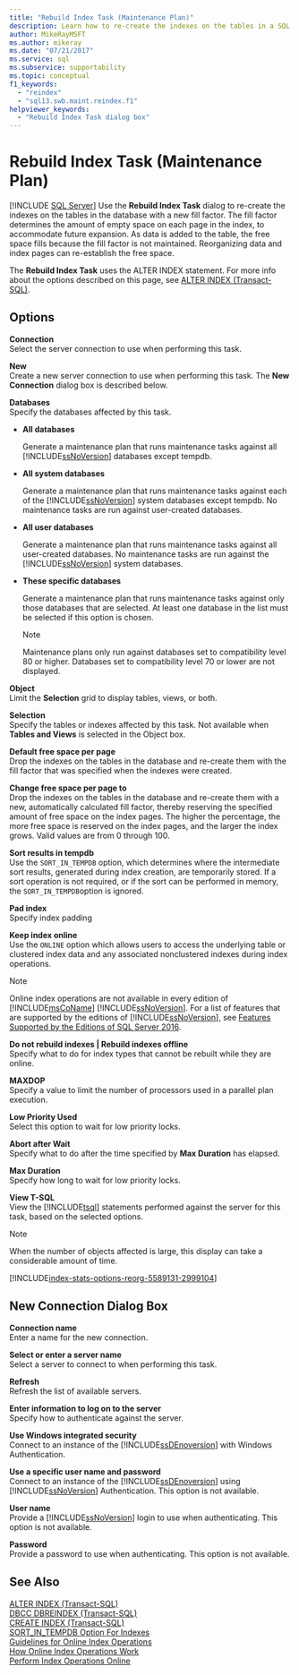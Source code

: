 ```yaml
---
title: "Rebuild Index Task (Maintenance Plan)"
description: Learn how to re-create the indexes on the tables in a SQL Server database with a new fill factor by using the Rebuild Index Task.
author: MikeRayMSFT
ms.author: mikeray
ms.date: "07/21/2017"
ms.service: sql
ms.subservice: supportability
ms.topic: conceptual
f1_keywords:
  - "reindex"
  - "sql13.swb.maint.reindex.f1"
helpviewer_keywords:
  - "Rebuild Index Task dialog box"
---
```

# Rebuild Index Task (Maintenance Plan)
 [!INCLUDE [SQL Server](../../includes/applies-to-version/sqlserver.md)]
  Use the **Rebuild Index Task** dialog to re-create the indexes on the tables in the database with a new fill factor. The fill factor determines the amount of empty space on each page in the index, to accommodate future expansion. As data is added to the table, the free space fills because the fill factor is not maintained. Reorganizing data and index pages can re-establish the free space.  
  
 The **Rebuild Index Task** uses the ALTER INDEX statement. For more info about the options described on this page, see [ALTER INDEX &#40;Transact-SQL&#41;](../../t-sql/statements/alter-index-transact-sql.md).  
  
## Options  
 **Connection**  
 Select the server connection to use when performing this task.  
  
 **New**  
 Create a new server connection to use when performing this task. The **New Connection** dialog box is described below.  
  
 **Databases**  
 Specify the databases affected by this task.  
  
-   **All databases**  
  
     Generate a maintenance plan that runs maintenance tasks against all [!INCLUDE[ssNoVersion](../../includes/ssnoversion-md.md)] databases except tempdb.  
  
-   **All system databases**  
  
     Generate a maintenance plan that runs maintenance tasks against each of the [!INCLUDE[ssNoVersion](../../includes/ssnoversion-md.md)] system databases except tempdb. No maintenance tasks are run against user-created databases.  
  
-   **All user databases**  
  
     Generate a maintenance plan that runs maintenance tasks against all user-created databases. No maintenance tasks are run against the [!INCLUDE[ssNoVersion](../../includes/ssnoversion-md.md)] system databases.  
  
-   **These specific databases**  
  
     Generate a maintenance plan that runs maintenance tasks against only those databases that are selected. At least one database in the list must be selected if this option is chosen.  
  
    > [!NOTE]  
    >  Maintenance plans only run against databases set to compatibility level 80 or higher. Databases set to compatibility level 70 or lower are not displayed.  
  
 **Object**  
 Limit the **Selection** grid to display tables, views, or both.  
  
 **Selection**  
 Specify the tables or indexes affected by this task. Not available when **Tables and Views** is selected in the Object box.  
  
 **Default free space per page**  
 Drop the indexes on the tables in the database and re-create them with the fill factor that was specified when the indexes were created.  
  
 **Change free space per page to**  
 Drop the indexes on the tables in the database and re-create them with a new, automatically calculated fill factor, thereby reserving the specified amount of free space on the index pages. The higher the percentage, the more free space is reserved on the index pages, and the larger the index grows. Valid values are from 0 through 100.  
  
 **Sort results in tempdb**  
 Use the `SORT_IN_TEMPDB` option, which determines where the intermediate sort results, generated during index creation, are temporarily stored. If a sort operation is not required, or if the sort can be performed in memory, the `SORT_IN_TEMPDB`option is ignored.  
  
 **Pad index**  
 Specify index padding  
  
 **Keep index online**  
 Use the `ONLINE` option which allows users to access the underlying table or clustered index data and any associated nonclustered indexes during index operations.  
  
> [!NOTE]
>  Online index operations are not available in every edition of [!INCLUDE[msCoName](../../includes/msconame-md.md)] [!INCLUDE[ssNoVersion](../../includes/ssnoversion-md.md)]. For a list of features that are supported by the editions of [!INCLUDE[ssNoVersion](../../includes/ssnoversion-md.md)], see [Features Supported by the Editions of SQL Server 2016](~/sql-server/editions-and-supported-features-for-sql-server-2016.md).  
  
 **Do not rebuild indexes | Rebuild indexes offline**  
 Specify what to do for index types that cannot be rebuilt while they are online.  
  
 **MAXDOP**  
 Specify a value to limit the number of processors used in a parallel plan execution.  
  
 **Low Priority Used**  
 Select this option to wait for low priority locks.  
  
 **Abort after Wait**  
 Specify what to do after the time specified by **Max Duration** has elapsed.  
  
 **Max Duration**  
 Specify how long to wait for low priority locks.  
  
 **View T-SQL**  
 View the [!INCLUDE[tsql](../../includes/tsql-md.md)] statements performed against the server for this task, based on the selected options.  
  
> [!NOTE]  
>  When the number of objects affected is large, this display can take a considerable amount of time.  


[!INCLUDE[index-stats-options-reorg-5589131-2999104](../../includes/paragraph-content/index-stats-options-reorganize-maintenance-plan-include.md)]

  
## New Connection Dialog Box  
 **Connection name**  
 Enter a name for the new connection.  
  
 **Select or enter a server name**  
 Select a server to connect to when performing this task.  
  
 **Refresh**  
 Refresh the list of available servers.  
  
 **Enter information to log on to the server**  
 Specify how to authenticate against the server.  
  
 **Use Windows integrated security**  
 Connect to an instance of the [!INCLUDE[ssDEnoversion](../../includes/ssdenoversion-md.md)] with Windows Authentication.  
  
 **Use a specific user name and password**  
 Connect to an instance of the [!INCLUDE[ssDEnoversion](../../includes/ssdenoversion-md.md)] using [!INCLUDE[ssNoVersion](../../includes/ssnoversion-md.md)] Authentication. This option is not available.  
  
 **User name**  
 Provide a [!INCLUDE[ssNoVersion](../../includes/ssnoversion-md.md)] login to use when authenticating. This option is not available.  
  
 **Password**  
 Provide a password to use when authenticating. This option is not available.  
  
## See Also  
 [ALTER INDEX &#40;Transact-SQL&#41;](../../t-sql/statements/alter-index-transact-sql.md)   
 [DBCC DBREINDEX &#40;Transact-SQL&#41;](../../t-sql/database-console-commands/dbcc-dbreindex-transact-sql.md)   
 [CREATE INDEX &#40;Transact-SQL&#41;](../../t-sql/statements/create-index-transact-sql.md)   
 [SORT_IN_TEMPDB Option For Indexes](../../relational-databases/indexes/sort-in-tempdb-option-for-indexes.md)   
 [Guidelines for Online Index Operations](../../relational-databases/indexes/guidelines-for-online-index-operations.md)   
 [How Online Index Operations Work](../../relational-databases/indexes/how-online-index-operations-work.md)   
 [Perform Index Operations Online](../../relational-databases/indexes/perform-index-operations-online.md)  
  
  
